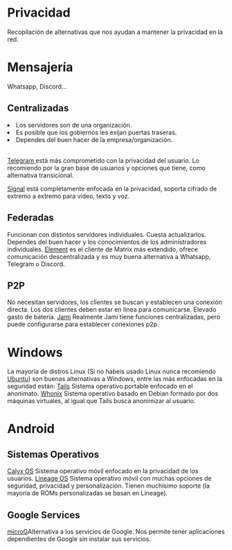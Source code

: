 # Privacidad
Recopilación de alternativas que nos ayudan a mantener la privacidad en la red.

<h1>Mensajería</h1>
Whatsapp, Discord...

<h2>Centralizadas</h2>
<li>Los servidores son de una organización. </li>
 <li> Es posible que los gobiernos les exijan puertas traseras. </li>
 <li> Dependes del buen hacer de la empresa/organización.</li>
  <br>
<p><a href="https://telegram.org/">Telegram </a> está más comprometido con la privacidad del usuario. Lo recomiendo por la gran base de usuarios y opciones que tiene, como alternativa transicional.
<p><a href="https://signal.org/">Signal</a> está completamente enfocada en la privacidad, soporta cifrado de extremo a extremo para vídeo, texto y voz. 

<h2>Federadas</h2>
Funcionan con distintos servidores individuales. Cuesta actualizarlos. Dependes del buen hacer y los conocimientos de los administradores individuales.
<a href="https://element.io/">Element</a> es el cliente de Matrix más extendido, ofrece comunicación descentralizada y es muy buena alternativa a Whatsapp, Telegram o Discord.

<h2>P2P</h2>
No necesitan servidores, los clientes se buscan y establecen una conexión directa. Los dos clientes deben estar en línea para comunicarse. Elevado gasto de batería.
<a href="https://jami.net/">Jami</a> Realmente Jami tiene funciones centralizadas, pero puede configurarse para establecer conexiones p2p.

<h1>Windows</h1>
La mayoría de distros Linux (Si no habeis usado Linux nunca recomiendo <a href="https://ubuntu.com/">Ubuntu</a>) son buenas alternativas a Windows, entre las más enfocadas en la seguridad están:
<a href="https://tails.boum.org/">Tails</a> Sistema operativo portable enfocado en el anonimato.
<a href="https://www.whonix.org/">Whonix</a> Sistema operativo basado en Debian formado por dos máquinas virtuales, al igual que Tails busca anonimizar al usuario.

<h1>Android</h1>
<h2>Sistemas Operativos</h2>
<a href="https://calyxos.org/">Calyx OS</a> Sistema operativo móvil enfocado en la privacidad de los usuarios.
<a href="https://www.lineageos.org/">Lineage OS</a> Sistema operativo móvil con muchas opciones de seguridad, privacidad y personalización. Tienen muchísimo soporte (la mayoría de ROMs personalizadas se basan en Lineage).
<h2>Google Services</h2>
<a href="https://microg.org/">microG</a>Alternativa a los servicios de Google. Nos permite tener aplicaciones dependientes de Google sin instalar sus servicios.
